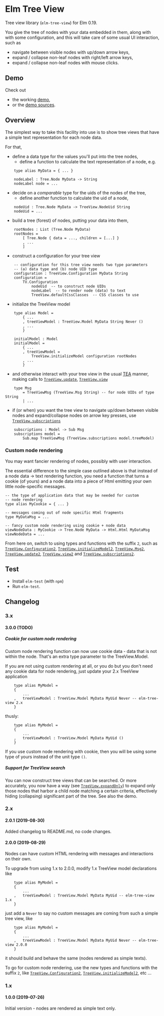 # Elm Tree View
Tree view library (`elm-tree-view`) for Elm 0.19.

You give the tree of nodes with your data embedded
in them, along with with some configuration, and this will take care of
some usual UI interaction, such as
* navigate between visible nodes with up/down arrow keys,
* expand / collapse non-leaf nodes with right/left arrow keys,
* expand / collapse non-leaf nodes with mouse clicks.

## Demo
Check out
* the working [demo](https://dosarf.github.io/tree-view-demo/index.html),
* or the [demo sources](https://github.com/dosarf/elm-tree-view/tree/master/demo).

## Overview
The simplest way to take this facility into use is to show tree views that
have a simple text representation for each node data.

For that,
* define a data type for the values you'll put into the tree nodes,
  * define a function to calculate the text representation of a node, e.g.

```
    type alias MyData = { ... }

    nodeLabel : Tree.Node MyData -> String
    nodeLabel node = ...

```

* decide on a _comparable_ type for the uids of the nodes of the tree,
  * define another function to calculate the uid of a node,

```
    nodeUid : Tree.Node MyData -> TreeView.NodeUid String
    nodeUid = ...
```


* build a tree (forest) of nodes, putting your data into them,

```
    rootNodes : List (Tree.Node MyData)
    rootNodes =
        [ Tree.Node { data = ..., children = [...] }
        , ...
        ]
```

* construct a configuration for your tree view

```
    -- configuration for this tree view needs two type parameters
    -- (a) data type and (b) node UID type
    configuration : TreeView.Configuration MyData String
    configuration =
        TV.Configuration
            nodeUid  -- to construct node UIDs
            nodeLabel  -- to render node (data) to text
            TreeView.defaultCssClasses  -- CSS classes to use
```

* initialize the TreeView model

```
    type alias Model =
        { ...
        , treeViewModel : TreeView.Model MyData String Never ()
        , ...
        }

    initialModel : Model
    initialModel =
        { ...
        , treeViewModel =
            TreeView.initializeModel configuration rootNodes
        , ...
        }
```

* and otherwise interact with your tree view
  in the usual [TEA](https://guide.elm-lang.org/architecture/) manner, making
  calls to [`TreeView.update`](TreeView#update), [`TreeView.view`](TreeView#view)

```
    type Msg
        = TreeViewMsg (TreeView.Msg String) -- for node UIDs of type String
        | ...

```

* if (or when) you want the tree view to navigate up/down between visible nodes
  and expand/collapse nodes on arrow key presses, use
  [`TreeView.subscriptions`](TreeView#subscriptions)

```
    subscriptions : Model -> Sub Msg
    subscriptions model =
        Sub.map TreeViewMsg (TreeView.subscriptions model.treeModel)

```

### Custom node rendering
You may want fancier rendering of nodes, possibly with user interaction.

The essential difference to the simple case outlined above is that instead of
a node data -> text rendering function, you need a function that turns a
cookie (of yours) and a node data into a piece of Html emitting your own
little node-specific messages.

```
-- the type of application data that may be needed for custom
-- node rendering
type alias MyCookie = { ... }

-- messages coming out of node specific Html fragments
type MyDataMsg = ...

-- fancy custom node rendering using cookie + node data
viewNodeData : MyCookie -> Tree.Node MyData -> Html.Html MyDataMsg
viewNodeData = ...
```

From here on, switch to using types and functions with the suffix `2`, such as
[`TreeView.Configuration2`](TreeView#Configuration2),
[`TreeView.initializeModel2`](TreeView#initializeModel2),
[`TreeView.Msg2`](TreeView#Msg2),
[`TreeView.update2`](TreeView#update2),
[`TreeView.view2`](TreeView#view2) and
[`TreeView.subscriptions2`](TreeView#subscriptions2).


## Test
* Install `elm-test` (with `npm`)
* Run `elm-test`.

## Changelog

### 3.x

#### 3.0.0 (TODO)

##### Cookie for custom node rendering
Custom node rendering function can now use cookie data - data that is not
within the node. That's an extra type parameter to the TreeView.Model.

If you are not using custom rendering at all, or you do but you don't need
any cookie data for node rendering, just update your 2.x TreeView application

```
    type alias MyModel =
    {
        ...
    ,   treeViewModel : TreeView.Model MyData MyUid Never -- elm-tree-view 2.x
    }
```

thusly:

```
    type alias MyModel =
    {
        ...
    ,   treeViewModel : TreeView.Model MyData MyUid ()
    }
```

If you use custom node rendering with cookie, then you will be using some
type of yours instead of the unit type `()`.

##### Support for TreeView search
You can now construct tree views that can be searched. Or more accurately,
you now have a way (see [`TreeView.expandOnly`](TreeView#expandOnly)) to
expand only those nodes that harbor a child node matching a certain criteria,
effectively hiding (collapsing) significant part of the tree. See also
the demo.


### 2.x

#### 2.0.1 (2019-08-30)
Added changelog to README.md, no code changes.

#### 2.0.0 (2019-08-29)
Nodes can have custom HTML rendering with messages and interactions on their
own.

To upgrade from using 1.x to 2.0.0, modify 1.x TreeView model declarations
like

```
    type alias MyModel =
    {
        ...
    ,   treeViewModel : TreeView.Model MyData MyUid -- elm-tree-view 1.x
    }
```

just add a `Never` to say no custom messages are coming from such a simple tree
view, like

```
    type alias MyModel =
    {
        ...
    ,   treeViewModel : TreeView.Model MyData MyUid Never -- elm-tree-view 2.0.0
    }
```

it should build and behave the same (nodes rendered as simple texts).

To go for custom node rendering, use the new types and functions with the
suffix `2`, like [`TreeView.Configuration2`](TreeView#Configuration2),
[`TreeView.initializeModel2`](TreeView#initializeModel2), etc ...

### 1.x

#### 1.0.0 (2019-07-26)
Initial version - nodes are rendered as simple text only.
